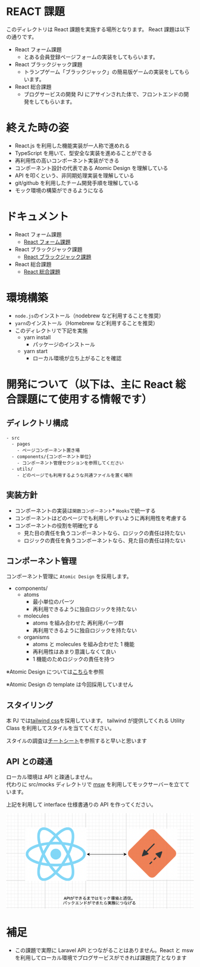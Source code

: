 # REACT 課題

このディレクトリは React 課題を実施する場所となります。
React 課題は以下の通りです。

- React フォーム課題
  - とある会員登録ページフォームの実装をしてもらいます。
- React ブラックジャック課題
  - トランプゲーム「ブラックジャック」の簡易版ゲームの実装をしてもらいます。
- React 総合課題
  - ブログサービスの開発 PJ にアサインされた体で、フロントエンドの開発をしてもらいます。

# 終えた時の姿

- React.js を利用した機能実装が一人称で進めれる
- TypeScript を用いて、型安全な実装を進めることができる
- 再利用性の高いコンポーネント実装ができる
- コンポーネント設計の代表である Atomic Design を理解している
- API を叩くという、非同期処理実装を理解している
- git/github を利用したチーム開発手順を理解している
- モック環境の構築ができるようになる

# ドキュメント

- React フォーム課題
  - [React フォーム課題](https://www.notion.so/arpeggio-inc/React-de9935e4023d42e79b854719ab09d1ce)
- React ブラックジャック課題
  - [React ブラックジャック課題](https://www.notion.so/arpeggio-inc/React-171548061dde43728a179a9637e08824)
- React 総合課題
  - [React 総合課題](https://www.notion.so/arpeggio-inc/React-21246a7d956e4330950958734e89c2f4)

# 環境構築

- `node.js`のインストール（nodebrew など利用することを推奨）
- `yarn`のインストール（Homebrew など利用することを推奨）
- このディレクトリで下記を実施
  - yarn install
    - パッケージのインストール
  - yarn start
    - ローカル環境が立ち上がることを確認

# 開発について（以下は、主に React 総合課題にて使用する情報です）

## ディレクトリ構成

```
- src
  - pages
    - ページコンポーネント置き場
  - components/{コンポーネント単位}
    - コンポーネント管理セクションを参照してください
  - utils/
    - どのページでも利用するような共通ファイルを置く場所
```

## 実装方針

- コンポーネントの実装は`関数コンポーネント`\* `Hooks`で統一する
- コンポーネントはどのページでも利用しやすいように再利用性を考慮する
- コンポーネントの役割を明確化する
  - 見た目の責任を負うコンポーネントなら、ロジックの責任は持たない
  - ロジックの責任を負うコンポーネントなら、見た目の責任は持たない

## コンポーネント管理

コンポーネント管理に `Atomic Design` を採用します。

- components/
  - atoms
    - 最小単位のパーツ
    - 再利用できるように独自ロジックを持たない
  - molecules
    - atoms を組み合わせた 再利用パーツ群
    - 再利用できるように独自ロジックを持たない
  - organisms
    - atoms と molecules を組み合わせた 1 機能
    - 再利用性はあまり意識しなくて良い
    - 1 機能のためロジックの責任を持つ

※Atomic Design については[こちら](https://blog.spacemarket.com/code/atomic-design%E3%82%92%E4%BD%BF%E3%81%A3%E3%81%A6react%E3%82%B3%E3%83%B3%E3%83%9D%E3%83%BC%E3%83%8D%E3%83%B3%E3%83%88%E3%82%92%E5%86%8D%E8%A8%AD%E8%A8%88%E3%81%97%E3%81%9F%E8%A9%B1/)を参照

※Atomic Design の template は今回採用していません

## スタイリング

本 PJ では[tailwind css](https://tailwindcss.com/)を採用しています。
tailwind が提供してくれる Utility Class を利用してスタイルを当ててください。

スタイルの調査は[チートシート](https://tailwindcomponents.com/cheatsheet/)を参照すると早いと思います

## API との疎通

ローカル環境は API と疎通しません。  
代わりに src/mocks ディレクトリで [msw](https://mswjs.io/) を利用してモックサーバーを立てています。

上記を利用して interface 仕様書通りの API を作ってください。

![フロントの開発構成図](front-arthitecture.png)

# 補足

- この課題で実際に Laravel API とつながることはありません。React と msw を利用してローカル環境でブログサービスができれば課題完了となります
